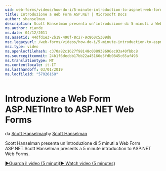 ```yaml
---
uid: web-forms/videos/how-do-i/5-minute-introduction-to-aspnet-web-forms
title: Introduzione a Web Form ASP.NET | Microsoft Docs
author: shanselman
description: Scott Hanselman presenta un'introduzione di 5 minuti a Web Form ASP.NET.
ms.author: riande
ms.date: 04/12/2011
ms.assetid: 44dfd1e3-2b19-490f-8c27-9c860c5309d8
msc.legacyurl: /web-forms/videos/how-do-i/5-minute-introduction-to-aspnet-web-forms
msc.type: video
ms.openlocfilehash: c370a82c1627f98148c008938696ec93a40fbbc8
ms.sourcegitcommit: 24b1f6decbb17bb22a45166e5fdb0845c65af498
ms.translationtype: MT
ms.contentlocale: it-IT
ms.lasthandoff: 03/01/2019
ms.locfileid: "57026168"
---
```

<a name="intro-to-aspnet-web-forms"></a><span data-ttu-id="7d3e3-103">Introduzione a Web Form ASP.NET</span><span class="sxs-lookup"><span data-stu-id="7d3e3-103">Intro to ASP.NET Web Forms</span></span>
====================
<span data-ttu-id="7d3e3-104">da [Scott Hanselman](https://github.com/shanselman)</span><span class="sxs-lookup"><span data-stu-id="7d3e3-104">by [Scott Hanselman](https://github.com/shanselman)</span></span>

<span data-ttu-id="7d3e3-105">Scott Hanselman presenta un'introduzione di 5 minuti a Web Form ASP.NET.</span><span class="sxs-lookup"><span data-stu-id="7d3e3-105">Scott Hanselman presents a 5 minute introduction to ASP.NET Web Forms.</span></span>

[<span data-ttu-id="7d3e3-106">&#9654;Guarda il video (5 minuti)</span><span class="sxs-lookup"><span data-stu-id="7d3e3-106">&#9654; Watch video (5 minutes)</span></span>](https://channel9.msdn.com/Blogs/ASP-NET-Site-Videos/5-minute-introduction-to-aspnet-web-forms)
